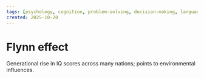 ```yaml
---
tags: [psychology, cognition, problem-solving, decision-making, language, intelligence, testing, heuristics, bias]
created: 2025-10-20
---
```

# Flynn effect

Generational rise in IQ scores across many nations; points to environmental influences.
